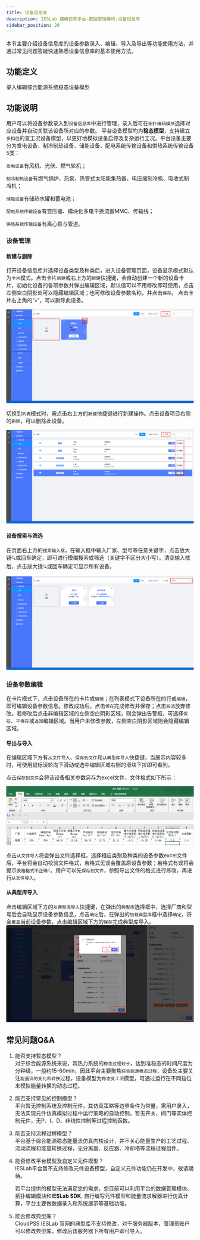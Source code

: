 ```yaml
---
title: 设备信息库
description: IESLab 建模仿真平台-数据管理模块-设备信息库
sidebar_position: 20
---
```


本节主要介绍设备信息库的设备参数录入、编辑、导入及导出等功能使用方法，并通过常见问题答疑快速熟悉设备信息库的基本使用方法。

## 功能定义

录入编辑综合能源系统稳态设备模型


## 功能说明

用户可以将设备参数录入到`设备信息库`中进行管理，录入后可在`拓扑编辑模块`选择对应设备并自动关联该设备所对应的参数。
平台设备模型均为**稳态模型**，支持建立`多挡位`的变工况设备模型，以更好地模拟设备启停及复杂运行工况。平台设备主要分为发电设备、制冷制热设备、储能设备、配电系统传输设备和供热系统传输设备5类：

`发电设备`有风机、光伏、燃气轮机；

`制冷制热设备`有燃气锅炉、热泵、热管式太阳能集热器、电压缩制冷机、吸收式制冷机；

`储能设备`有储热水罐和蓄电池；

`配电系统传输设备`有变压器、模块化多电平换流器MMC、传输线；

`供热系统传输设备`有离心泵与管道。

### 设备管理

#### 新建与删除

打开设备信息库并选择设备类型及种类后，进入设备管理页面，设备显示模式默认为`卡片`模式。点击卡片`新建`或右上方的`新建`快捷键，会自动创建一个新的设备卡片，初始化设备的各项参数并弹出编辑区域，默认值可以不用修改即可使用，点击左侧空白阴影处可以隐藏编辑区域；也可修改设备参数名称，并点击`保存`。
点击卡片右上角的“`×`”，可以删除此设备。

![新建与删除](./new.png "新建与删除")

切换到`列表`模式时，需点击右上方的`新建`快捷键进行新建操作。点击设备项目右侧的`删除`，可以删除此设备。

![新建与删除](./new1.png "新建与删除")

#### 设备搜索与筛选

在页面右上方的`搜索输入框`，在输入框中输入厂家、型号等任意关键字，点击放大镜`🔍`或回车确定，即可进行模糊搜索或筛选（关键字不区分大小写）。清空输入框后，点击放大镜`🔍`或回车确定可显示所有设备。


![搜索](./search.png "搜索")

### 设备参数编辑

在卡片模式下，点击设备所在的卡片或`编辑`；在列表模式下设备所在的行或`编辑`，即可编辑设备参数信息。修改成功后，点击`保存`完成修改并保存；点击`取消`放弃修改。若修改后点击非编辑区域的左侧空白阴影区域，则会弹出告警框，可选择`保存`、`不保存`或`返回`编辑区域。当用户未修改参数，左侧空白阴影区域则会隐藏编辑区域。

#### 导出与导入
在编辑区域下方有`从文件导入`、`保存到文件`和`从典型库导入`快捷键，当展示内容较多时，可使用鼠标滚轮向下滑动或选中编辑区域右侧的滑块下拉即可看到。

点击`保存到文件`会将该设备相关参数另存为excel文件，文件格式如下所示：

![导出](./export.png "导出")

点击`从文件导入`将会弹出文件选择框，选择相应类别及种类的设备参数excel文件后，平台将会自动校验文件格式，若格式无误会覆盖原设备参数；若格式有误将会提示`表格格式不正确!`。用户可以先`保存到文件`，参照导出文件的格式进行修改，再进行`从文件导入`。

#### 从典型库导入
点击编辑区域下方的`从典型库导入`快捷键，在弹出的`典型库`选择框中，选择厂商和型号后会自动显示设备参数信息，点击`确定`后，在弹出的`加载典型库`框中选择`确定`，将会`覆盖`当前设备参数，点击编辑区域下方的`保存`完成典型库导入。
![典型库](./typical.png "典型库")


## 常见问题Q&A

1. 能否支持暂态模型？  
   对于综合能源系统来说，其热力系统的`稳态过程较长`，达到准稳态的时间尺度为分钟级，一般约15-60min，因此平台主要聚焦`综合能源稳态过程`，设备处主要关注`能量流的变化和转换`过程，设备模型为`稳态变工况`模型，可通过运行在不同挡位来模拟能量转换的动态过程。

2. 能否支持常见的控制模型？  
   平台暂无控制系统及控制元件，其仿真策略等边界条件为常量，需用户录入，无法实现元件仿真模拟过程中运行策略的自动控制。暂无开关、阀门等实体控制元件，无P、I、D、非线性控制等过程控制函数。

3.	能否支持流程过程模型？  
    平台基于综合能源稳态能量流仿真内核设计，并不关心能量生产的工艺过程、流动流程和能量转换过程，无分离器、反应器、冷却塔等流程过程组件。

4.	能否修改平台模型及自定义元件模型？  
    IESLab平台暂不支持修改元件设备模型，自定义元件功能仍在开发中，敬请期待。

    若平台提供的模型无法满足您的需求，您目前可以利用平台的数据管理模块、拓扑编辑模块和**IESLab SDK**, 自行编写元件模型和能量流求解器进行仿真计算，平台主要做数据录入和系统展示等基础功能。
    
5.	能否修改典型库？  
    CloudPSS IESLab 官网的典型库不支持修改，对于服务器版本，管理员账户可以修改典型库，修改后该服务器下所有用户即可导入。